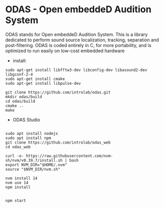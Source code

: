 # ODAS - Open embeddeD Audition System

ODAS stands for Open embeddeD Audition System. This is a library dedicated to perform sound source localization, tracking, separation and post-filtering. ODAS is coded entirely in C, for more portability, and is optimized to run easily on low-cost embedded hardware


* install:

```
sudo apt-get install libfftw3-dev libconfig-dev libasound2-dev libgconf-2-4
sudo apt-get install cmake
sudo apt-get install libpulse-dev

git clone https://github.com/introlab/odas.git
mkdir odas/build
cd odas/build
cmake ..
make
```

* ODAS Studio

```

sudo apt install nodejs
sudo apt install npm
git clone https://github.com/introlab/odas_web
cd odas_web

curl -o- https://raw.githubusercontent.com/nvm-sh/nvm/v0.39.7/install.sh | bash
export NVM_DIR="$HOME/.nvm"
source "$NVM_DIR/nvm.sh"

nvm install 14
nvm use 14
npm install 


npm start

```
